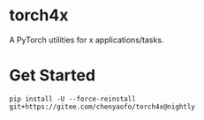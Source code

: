 # torch4x
A PyTorch utilities for x applications/tasks.

# Get Started

```
pip install -U --force-reinstall git+https://gitee.com/chenyaofo/torch4x@nightly
```
